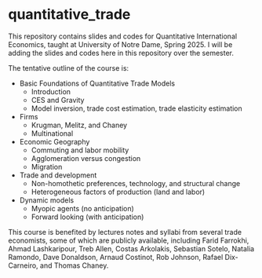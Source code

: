 # quantitative_trade

This repository contains slides and codes for Quantitative International Economics, taught at University of Notre Dame, Spring 2025. I will be adding the slides and codes here in this repository over the semester.

The tentative outline of the course is:

- Basic Foundations of Quantitative Trade Models
  - Introduction
  - CES and Gravity
  - Model inversion, trade cost estimation, trade elasticity estimation
- Firms
  - Krugman, Melitz, and Chaney
  - Multinational
- Economic Geography
  - Commuting and labor mobility
  - Agglomeration versus congestion
  - Migration
- Trade and development
  - Non-homothetic preferences, technology, and structural change
  - Heterogeneous factors of production (land and labor)
- Dynamic models
  - Myopic agents (no anticipation)
  - Forward looking (with anticipation)
  
This course is benefited by lectures notes and syllabi from several trade economists, some of which are publicly available, including Farid Farrokhi, Ahmad Lashkaripour, Treb Allen, Costas Arkolakis, Sebastian Sotelo, Natalia Ramondo, Dave Donaldson, Arnaud Costinot, Rob Johnson, Rafael Dix-Carneiro, and Thomas Chaney.
